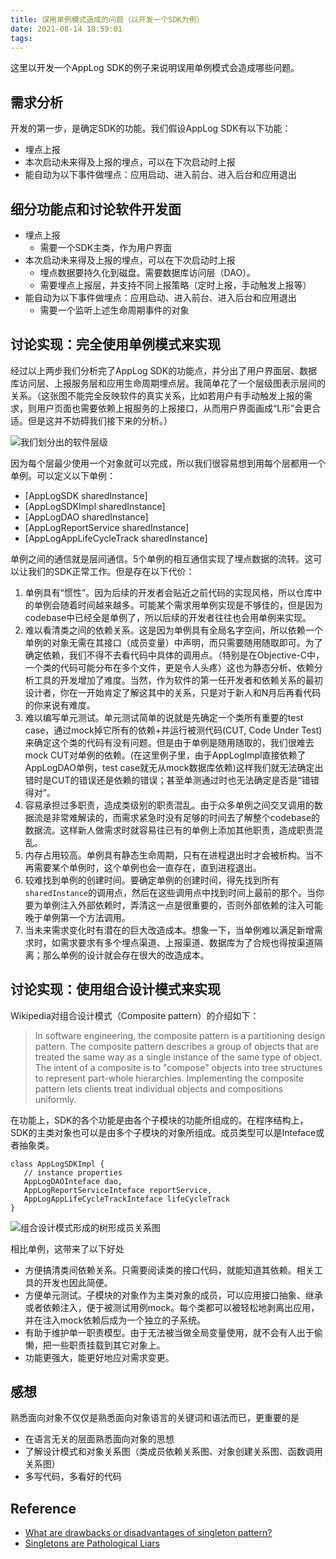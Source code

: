 ```yaml
---
title: 误用单例模式造成的问题（以开发一个SDK为例）
date: 2021-08-14 18:59:01
tags:
---
```


这里以开发一个AppLog SDK的例子来说明误用单例模式会造成哪些问题。

## 需求分析
开发的第一步，是确定SDK的功能。我们假设AppLog SDK有以下功能：
* 埋点上报
* 本次启动未来得及上报的埋点，可以在下次启动时上报
* 能自动为以下事件做埋点：应用启动、进入前台、进入后台和应用退出

## 细分功能点和讨论软件开发面
* 埋点上报
    * 需要一个SDK主类，作为用户界面
* 本次启动未来得及上报的埋点，可以在下次启动时上报
    * 埋点数据要持久化到磁盘。需要数据库访问层（DAO）。
    * 需要埋点上报层，并支持不同上报策略（定时上报，手动触发上报等）
* 能自动为以下事件做埋点：应用启动、进入前台、进入后台和应用退出
    * 需要一个监听上述生命周期事件的对象

## 讨论实现：完全使用单例模式来实现
经过以上两步我们分析完了AppLog SDK的功能点，并分出了用户界面层、数据库访问层、上报服务层和应用生命周期埋点层。我简单花了一个层级图表示层间的关系。（这张图不能完全反映软件的真实关系，比如若用户有手动触发上报的需求，则用户页面也需要依赖上报服务的上报接口，从而用户界面画成“L形”会更合适。但是这并不妨碍我们接下来的分析。）

 ![我们划分出的软件层级](media/16289268309087/16289281989139.jpg)
 
 因为每个层最少使用一个对象就可以完成，所以我们很容易想到用每个层都用一个单例。可以定义以下单例：
 * [AppLogSDK sharedInstance]
 * [AppLogSDKImpl sharedInstance]
 * [AppLogDAO sharedInstance]
 * [AppLogReportService sharedInstance]
 * [AppLogAppLifeCycleTrack sharedInstance]
 
单例之间的通信就是层间通信。5个单例的相互通信实现了埋点数据的流转。这可以让我们的SDK正常工作。但是存在以下代价：
1. 单例具有“惯性”。因为后续的开发者会贴近之前代码的实现风格，所以仓库中的单例会随着时间越来越多。可能某个需求用单例实现是不够佳的，但是因为codebase中已经全是单例了，所以后续的开发者往往也会用单例来实现。
2. 难以看清类之间的依赖关系。这是因为单例具有全局名字空间，所以依赖一个单例的对象无需在其接口（成员变量）中声明，而只需要随用随取即可。为了确定依赖，我们不得不去看代码中具体的调用点。（特别是在Objective-C中，一个类的代码可能分布在多个文件，更是令人头疼）这也为静态分析、依赖分析工具的开发增加了难度。当然，作为软件的第一任开发者和依赖关系的最初设计者，你在一开始肯定了解这其中的关系，只是对于新人和N月后再看代码的你来说有难度。
3. 难以编写单元测试。单元测试简单的说就是先确定一个类所有重要的test case，通过mock掉它所有的依赖+并运行被测代码(CUT, Code Under Test)来确定这个类的代码有没有问题。但是由于单例是随用随取的，我们很难去mock CUT对单例的依赖。(在这里例子里，由于AppLogImpl直接依赖了AppLogDAO单例，test case就无从mock数据库依赖)这样我们就无法确定出错时是CUT的错误还是依赖的错误；甚至单测通过时也无法确定是否是“错错得对”。
4. 容易承担过多职责，造成类级别的职责混乱。由于众多单例之间交叉调用的数据流是非常难解读的，而需求紧急时没有足够的时间去了解整个codebase的数据流。这样新人做需求时就容易往已有的单例上添加其他职责，造成职责混乱。
5. 内存占用较高。单例具有静态生命周期，只有在进程退出时才会被析构。当不再需要某个单例时，这个单例也会一直存在，直到进程退出。
6. 较难找到单例的创建时间。要确定单例的创建时间，得先找到所有`sharedInstance`的调用点，然后在这些调用点中找到时间上最前的那个。当你要为单例注入外部依赖时，弄清这一点是很重要的，否则外部依赖的注入可能晚于单例第一个方法调用。
7. 当未来需求变化时有潜在的巨大改造成本。想象一下，当单例难以满足新增需求时，如需求要求有多个埋点渠道、上报渠道、数据库为了合规也得按渠道隔离；那么单例的设计就会存在很大的改造成本。
 
## 讨论实现：使用组合设计模式来实现
Wikipedia对组合设计模式（Composite pattern）的介绍如下：
> In software engineering, the composite pattern is a partitioning design pattern. The composite pattern describes a group of objects that are treated the same way as a single instance of the same type of object. The intent of a composite is to "compose" objects into tree structures to represent part-whole hierarchies. Implementing the composite pattern lets clients treat individual objects and compositions uniformly.

在功能上，SDK的各个功能是由各个子模块的功能所组成的。在程序结构上，SDK的主类对象也可以是由多个子模块的对象所组成。成员类型可以是Inteface或者抽象类。
```
class AppLogSDKImpl {
   // instance properties
   AppLogDAOInteface dao,
   AppLogReportServiceInteface reportService,
   AppLogAppLifeCycleTrackInteface lifeCycleTrack
}
```
![组合设计模式形成的树形成员关系图](media/16289268309087/16289382645371.jpg)

相比单例，这带来了以下好处
* 方便搞清类间依赖关系。只需要阅读类的接口代码，就能知道其依赖。相关工具的开发也因此简便。
* 方便单元测试。子模块的对象作为主类对象的成员，可以应用接口抽象、继承或者依赖注入，便于被测试用例mock。每个类都可以被轻松地剥离出应用，并在注入mock依赖后成为一个独立的子系统。
* 有助于维护单一职责模型。由于无法被当做全局变量使用，就不会有人出于偷懒，把一些职责挂载到其它对象上。
* 功能更强大，能更好地应对需求变更。

## 感想
熟悉面向对象不仅仅是熟悉面向对象语言的关键词和语法而已，更重要的是
* 在语言无关的层面熟悉面向对象的思想
* 了解设计模式和对象关系图（类成员依赖关系图、对象创建关系图、函数调用关系图）
* 多写代码，多看好的代码

## Reference

* [What are drawbacks or disadvantages of singleton pattern?](https://stackoverflow.com/questions/137975/what-are-drawbacks-or-disadvantages-of-singleton-pattern)
* [Singletons are Pathological Liars](https://testing.googleblog.com/2008/08/by-miko-hevery-so-you-join-new-project.html)
